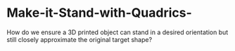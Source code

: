 # Make-it-Stand-with-Quadrics-
 How do we ensure a 3D printed object can stand in a desired orientation but still  closely approximate the original target shape? 
